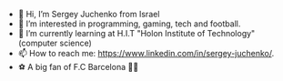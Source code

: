 - 👋 Hi, I’m Sergey Juchenko from Israel
- 👀 I’m interested in programming, gaming, tech and football.
- 🌱 I’m currently learning at H.I.T "Holon Institute of Technology" (computer science)
- 📫 How to reach me: https://www.linkedin.com/in/sergey-juchenko/. 
- ⚽️ A big fan of F.C Barcelona 🔴🔵

<!---
srjuchenko/srjuchenko is a ✨ special ✨ repository because its `README.md` (this file) appears on your GitHub profile.
You can click the Preview link to take a look at your changes.
--->

